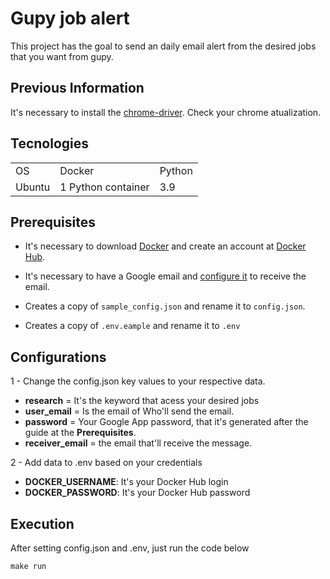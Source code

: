 # Gupy job alert

This project has the goal to send an daily email alert from the desired jobs that you want from gupy.

## Previous Information
It's necessary to install the [chrome-driver](https://chromedriver.chromium.org/downloads). Check your chrome atualization.

## Tecnologies
  <table>
    <tr>
      <td>OS</td>
      <td>Docker</td>
      <td>Python</td>
    </tr>
      <tr>
      <td>Ubuntu</td>
      <td>1 Python container</td>
      <td>3.9</td>
    </tr>
  </table>

## Prerequisites
- It's necessary to download [Docker](https://docs.docker.com/engine/install/ubuntu/) and create an account at [Docker Hub](https://hub.docker.com).

- It's necessary to have a Google email and [configure it](https://support.google.com/accounts/answer/185833?hl=en) to receive the email.

- Creates a copy of `sample_config.json` and rename it to `config.json`.

- Creates a copy of `.env.eample` and rename it to `.env`

## Configurations

1 - Change the config.json key values to your respective data.

- **research** = It's the keyword that acess your desired jobs
- **user_email** =  Is the email of Who'll send the email.
- **password** = Your Google App password, that it's generated after the guide at the **Prerequisites**.
- **receiver_email** = the email that'll receive the message.

2 - Add data to .env based on your credentials

- **DOCKER_USERNAME**: It's your Docker Hub login
- **DOCKER_PASSWORD**: It's your Docker Hub password

## Execution

After setting config.json and .env, just run the code below

```
make run
```
